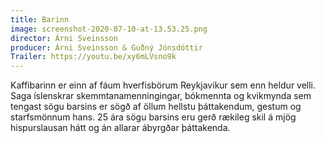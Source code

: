 ```yaml
---
title: Barinn
image: screenshot-2020-07-10-at-13.53.25.png
director: Árni Sveinsson
producer: Árni Sveinsson & Guðný Jónsdóttir
Trailer: https://youtu.be/xy6mLVsno9k
---
```

Kaffibarinn er einn af fáum hverfisbörum Reykjavíkur sem enn heldur velli. Saga íslenskrar skemmtanamenningingar, bókmennta og kvikmynda sem tengast sögu barsins er sögð af öllum hellstu þáttakendum, gestum og starfsmönnum hans. 25 ára sögu barsins eru gerð rækileg skil á mjög hispurslausan hátt og án allarar ábyrgðar þáttakenda.